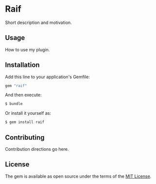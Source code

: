 # Raif
Short description and motivation.

## Usage
How to use my plugin.

## Installation
Add this line to your application's Gemfile:

```ruby
gem "raif"
```

And then execute:
```bash
$ bundle
```

Or install it yourself as:
```bash
$ gem install raif
```

## Contributing
Contribution directions go here.

## License
The gem is available as open source under the terms of the [MIT License](https://opensource.org/licenses/MIT).
